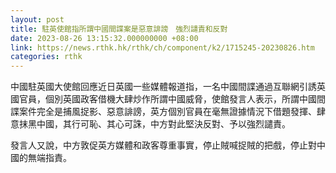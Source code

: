 ```yaml
---
layout: post
title: 駐英使館指所謂中國間諜案是惡意誹謗　強烈譴責和反對
date: 2023-08-26 13:15:32.000000000 +08:00
link: https://news.rthk.hk/rthk/ch/component/k2/1715245-20230826.htm
categories: rthk
---
```


中國駐英國大使館回應近日英國一些媒體報道指，一名中國間諜通過互聯網引誘英國官員，個別英國政客借機大肆炒作所謂中國威脅，使館發言人表示，所謂中國間諜案件完全是捕風捉影、惡意誹謗，英方個別官員在毫無證據情況下借題發揮、肆意抹黑中國，其行可恥、其心可誅，中方對此堅決反對、予以強烈譴責。

發言人又說，中方敦促英方媒體和政客尊重事實，停止賊喊捉賊的把戲，停止對中國的無端指責。
